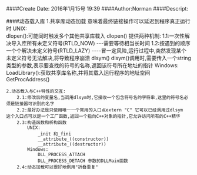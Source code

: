 ####Create Date: 2016年1月15号 19:39
####Author:Norman
####Descript:

####动态载入库
	1.共享库动态加载 意味着最终链接操作可以延迟到程序真正运行时
		UNIX:	
			dlopen():可能同时触发多个其他共享库载入
			dlopen() 提供两种机制:
				1.1:一次性解决导入库所有未定义符号(RTLD_NOW) ---需要等待相当长时间
				1.2:按遇到的顺序一个个解决未定义符号(RTLD_LAZY)
				----冒一定风险,运行过程中,突然发现某个未定义符号无法解决,将导致程序崩溃
			dlsym()
				dlsym()调用时,需要传入一个string类型的参数,表示要查找的符号的名称,返回该符号所在地址的指针
		Windows:
			LoadLibrary():获取共享库名称,并将其载入运行程序的地址空间
			GetProcAddress()
			
	2.动态载入与C++特性的交互:
		2.1:修改后的变量名,当调用dlsym时,它接收一个包含符号名的字符串,这里的符号名必须是链接器可识别的名字
		2.2:最好办法是只使用唯一一个常用的入口点extern "C" 它可以已经调用过dlsym  这个入口点可以是一个工厂函数,返回一个指向C++对象的指针,它允许访问所有的C++精华
		2.3:构造函数和析构函数
			UNIX:
				_init 和_fini
				__attribute_((constructor))
				__attribute_((destructor))
			Windows:
				DLL_PROCESS_ATTACH
				DLL_PROCESS_DETACH 参数的DLLMain函数
		2.4:动态加载可以很好地例用"折叠重复"
			
